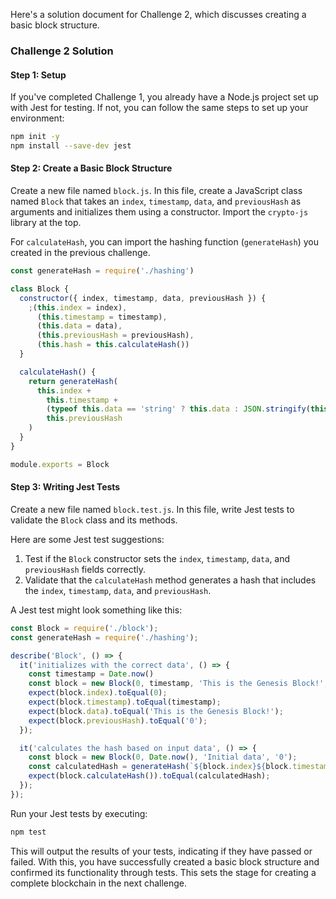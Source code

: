 Here's a solution document for Challenge 2, which discusses creating a basic block structure.

### Challenge 2 Solution

#### Step 1: Setup

If you've completed Challenge 1, you already have a Node.js project set up with Jest for testing. If not, you can follow the same steps to set up your environment:

```bash
npm init -y
npm install --save-dev jest
```

#### Step 2: Create a Basic Block Structure

Create a new file named `block.js`. In this file, create a JavaScript class named `Block` that takes an `index`, `timestamp`, `data`, and `previousHash` as arguments and initializes them using a constructor. Import the `crypto-js` library at the top.

For `calculateHash`, you can import the hashing function (`generateHash`) you created in the previous challenge.

```javascript
const generateHash = require('./hashing')

class Block {
  constructor({ index, timestamp, data, previousHash }) {
    ;(this.index = index),
      (this.timestamp = timestamp),
      (this.data = data),
      (this.previousHash = previousHash),
      (this.hash = this.calculateHash())
  }

  calculateHash() {
    return generateHash(
      this.index +
        this.timestamp +
        (typeof this.data == 'string' ? this.data : JSON.stringify(this.data)) + // if !type string
        this.previousHash
    )
  }
}

module.exports = Block
```

#### Step 3: Writing Jest Tests

Create a new file named `block.test.js`. In this file, write Jest tests to validate the `Block` class and its methods.

Here are some Jest test suggestions:

1. Test if the `Block` constructor sets the `index`, `timestamp`, `data`, and `previousHash` fields correctly.
2. Validate that the `calculateHash` method generates a hash that includes the `index`, `timestamp`, `data`, and `previousHash`.

A Jest test might look something like this:

```javascript
const Block = require('./block');
const generateHash = require('./hashing');

describe('Block', () => {
  it('initializes with the correct data', () => {
    const timestamp = Date.now()
    const block = new Block(0, timestamp, 'This is the Genesis Block!', '0');
    expect(block.index).toEqual(0);
    expect(block.timestamp).toEqual(timestamp);
    expect(block.data).toEqual('This is the Genesis Block!');
    expect(block.previousHash).toEqual('0');
  });

  it('calculates the hash based on input data', () => {
    const block = new Block(0, Date.now(), 'Initial data', '0');
    const calculatedHash = generateHash(`${block.index}${block.timestamp}${block.data}${block.previousHash}`);
    expect(block.calculateHash()).toEqual(calculatedHash);
  });
});
```

Run your Jest tests by executing:

```bash
npm test
```

This will output the results of your tests, indicating if they have passed or failed. With this, you have successfully created a basic block structure and confirmed its functionality through tests. This sets the stage for creating a complete blockchain in the next challenge.
